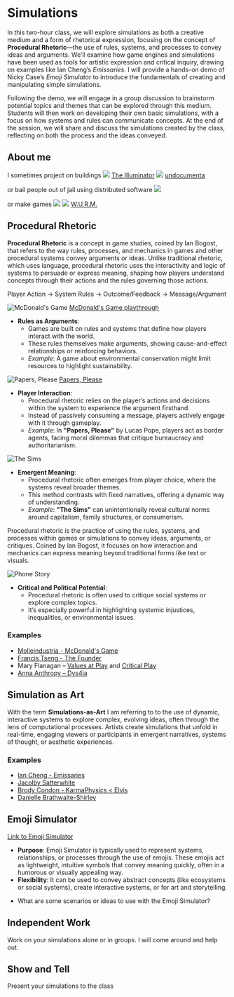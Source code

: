 # Simulations

In this two-hour class, we will explore simulations as both a creative medium and a form of rhetorical expression, focusing on the concept of **Procedural Rhetoric**—the use of rules, systems, and processes to convey ideas and arguments. We’ll examine how game engines and simulations have been used as tools for artistic expression and critical inquiry, drawing on examples like Ian Cheng’s *Emissaries*. I will provide a hands-on demo of Nicky Case’s *Emoji Simulator* to introduce the fundamentals of creating and manipulating simple simulations.

Following the demo, we will engage in a group discussion to brainstorm potential topics and themes that can be explored through this medium. Students will then work on developing their own basic simulations, with a focus on how systems and rules can communicate concepts. At the end of the session, we will share and discuss the simulations created by the class, reflecting on both the process and the ideas conveyed.

## About me

I sometimes project on buildings
![](images/illuminator.jpg)
[The Illuminator](https://theilluminator.org)
![](images/undocumenta.jpg)
[undocumenta](https://undocumenta.net/)

or bail people out of jail using distributed software
![](images/bailbloc.png)

or make games
![](images/wurm1.png)
![](images/wurm2.jpg)
[W.U.R.M.](https://arstechnica.com/gaming/2016/05/survive-a-wormhole-in-two-player-video-game-w-u-r-m/)

## Procedural Rhetoric

**Procedural Rhetoric** is a concept in game studies, coined by Ian Bogost, that refers to the way rules, processes, and mechanics in games and other procedural systems convey arguments or ideas. Unlike traditional rhetoric, which uses language, procedural rhetoric uses the interactivity and logic of systems to persuade or express meaning, shaping how players understand concepts through their actions and the rules governing those actions.

Player Action → System Rules → Outcome/Feedback → Message/Argument

![McDonald's Game](images/mcdonalds.jpg)
[McDonald's Game playthrough](https://www.youtube.com/watch?v=XZI90qpxa_k)

+ **Rules as Arguments**:
   - Games are built on rules and systems that define how players interact with the world.
   - These rules themselves make arguments, showing cause-and-effect relationships or reinforcing behaviors.
   - *Example*: A game about environmental conservation might limit resources to highlight sustainability.

![Papers, Please](images/papers.png)
[Papers, Please](https://store.steampowered.com/app/239030/Papers_Please/)

+ **Player Interaction**:
   - Procedural rhetoric relies on the player’s actions and decisions within the system to experience the argument firsthand.
   - Instead of passively consuming a message, players actively engage with it through gameplay.
   - *Example*: In **"Papers, Please"** by Lucas Pope, players act as border agents, facing moral dilemmas that critique bureaucracy and authoritarianism.

![The Sims](images/sims.jpg)

+ **Emergent Meaning**:
   - Procedural rhetoric often emerges from player choice, where the systems reveal broader themes.
   - This method contrasts with fixed narratives, offering a dynamic way of understanding.
   - *Example*: **"The Sims"** can unintentionally reveal cultural norms around capitalism, family structures, or consumerism.

Procedural rhetoric is the practice of using the rules, systems, and processes within games or simulations to convey ideas, arguments, or critiques. Coined by Ian Bogost, it focuses on how interaction and mechanics can express meaning beyond traditional forms like text or visuals.

![Phone Story](images/phone.jpg)

+ **Critical and Political Potential**:
   - Procedural rhetoric is often used to critique social systems or explore complex topics.
   - It’s especially powerful in highlighting systemic injustices, inequalities, or environmental issues.


### Examples

+ [Molleindustria - McDonald's Game](https://www.molleindustria.org/mcdonalds/)
+ [Francis Tseng - The Founder](http://thefounder.biz/play/)
+ Mary Flanagan – [Values at Play](http://www.valuesatplay.org/) and [Critical Play](https://www.criticalplay.org/)
+ [Anna Anthropy – Dys4ia](https://w.itch.io/dys4ia)

## Simulation as Art

With the term **Simulations-as-Art** I am referring to to the use of dynamic, interactive systems to explore complex, evolving ideas, often through the lens of computational processes. Artists create simulations that unfold in real-time, engaging viewers or participants in emergent narratives, systems of thought, or aesthetic experiences.

### Examples

+ [Ian Cheng - Emissaries](https://youtu.be/TO6Luilc4Bo?t=150)
+ [Jacolby Satterwhite](https://www.youtube.com/watch?v=9WwRz4lWoFw)
+ [Brody Condon - KarmaPhysics < Elvis](https://vimeo.com/24001068)
+ [Danielle Brathwaite-Shirley](https://buffaloakg.org/person/danielle-brathwaite-shirley)

## Emoji Simulator

[Link to Emoji Simulator](https://ncase.me/sim/)

- **Purpose**: Emoji Simulator is typically used to represent systems, relationships, or processes through the use of emojis. These emojis act as lightweight, intuitive symbols that convey meaning quickly, often in a humorous or visually appealing way.
- **Flexibility**: It can be used to convey abstract concepts (like ecosystems or social systems), create interactive systems, or for art and storytelling.

+ What are some scenarios or ideas to use with the Emoji Simulator?

## Independent Work

Work on your simulations alone or in groups. I will come around and help out.

## Show and Tell

Present your simulations to the class